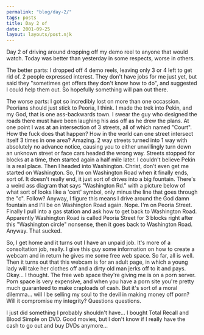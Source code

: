 ```yaml
---
permalink: "blog/day-2/"
tags: posts
title: Day 2 of
date: 2001-09-25
layout: layouts/post.njk
---
```


Day 2 of driving around dropping off my demo reel to anyone that would watch. Today was better than yesterday in some respects, worse in others.

The better parts: I dropped off 4 demo reels, leaving only 3 or 4 left to get rid of. 2 people expressed interest. They don't have jobs for me just yet, but said they "sometimes get offers they don't know how to do", and suggested I could help them out. So hopefully something will pan out there.

The worse parts: I got so incredibly lost on more than one occassion. Peorians should just stick to Peoria, I think. I made the trek into Pekin, and my God, that is one ass-backwards town. I swear the guy who designed the roads there must have been laughing his ass off as he drew the plans. At one point I was at an intersection of 3 streets, all of which named "Court". How the fuck does that happen? How in the world can one street intersect itself 3 times in one area? Amazing. 2 way streets turned into 1 way with absolutely no advance notice, causing you to either unwillingly turn down an unknown street or face cars headed the wrong way. Streets stopped for blocks at a time, then started again a half mile later. I couldn't believe Pekin is a real place. Then I headed into Washington. Christ, don't even get me started on Washington. So, I'm on Washington Road when it finally ends, sort of. It doesn't really end, it just sort of drives into a big fountain. There's a weird ass diagram that says "Washington Rd." with a picture below of what sort of looks like a 'cent' symbol, only minus the line that goes through the "c". Follow? Anyway, I figure this means I drive around the God damn fountain and I'll be on Washington Road again. Nope. I'm on Peoria Street. Finally I pull into a gas station and ask how to get back to Washington Road. Apparently Washington Road is called Peoria Street for 3 blocks right after this "Washington circle" nonsense, then it goes back to Washington Road. Anyway. That sucked.

So, I get home and it turns out I have an unpaid job. It's more of a consoltation job, really. I give this guy some information on how to create a webcam and in return he gives me some free web space. So far, all is well. Then it turns out that this webcam is for an adult page, in which a young lady will take her clothes off and a dirty old man jerks off to it and pays. Okay... I thought. The free web space they're giving me is on a porn server. Porn space is very expensive, and when you have a porn site you're pretty much guaranteed to make craploads of cash. But it's sort of a moral dilemma... will I be selling my soul to the devil in making money off porn? Will it compromise my integrity? Questions questions. 

I just did something I probably shouldn't have... I bought Total Recall and Blood Simple on DVD. Good movies, but I don't know if I really have the cash to go out and buy DVDs anymore...